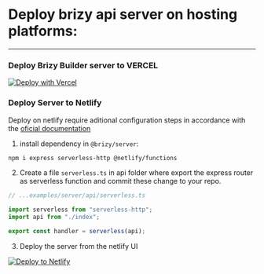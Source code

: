 # Deploy brizy api server on hosting platforms:
___

### Deploy Brizy Builder server to VERCEL
[![Deploy with Vercel](https://vercel.com/button)](https://vercel.com/new/clone?repository-url=https%3A%2F%2Fgithub.com%2FEasyBrizy%2Fbuilder%2F&root-directory=examples%2Fserver&env=BUNNY_HOST_NAME,BUNNY_STORAGE_ZONE_NAME,BUNNY_ACCESS_KEY&envDescription=API%20keys%20are%20needed%20to%20be%20able%20to%20upload%20your%20own%20media%20files%20on%20CDN&project-name=brizy-builder-server&repository-name=brizy-builder-server)


### Deploy Server to Netlify
Deploy on netlify require aditional configuration steps in accordance with the [oficial documentation](https://docs.netlify.com/frameworks/express/#deploy-an-express-app-on-netlify)
1. install dependency in `@brizy/server`:
```bash 
npm i express serverless-http @netlify/functions
```
2. Create a file `serverless.ts` in api folder where export the express router as serverless function and commit these change to your repo.
```typescript
// ...examples/server/api/serverless.ts

import serverless from "serverless-http";
import api from "./index";

export const handler = serverless(api);
```

3. Deploy the server from the netlify UI

[![Deploy to Netlify](https://www.netlify.com/img/deploy/button.svg)](https://app.netlify.com/start/deploy?repository=https://github.com/EasyBrizy/builder)